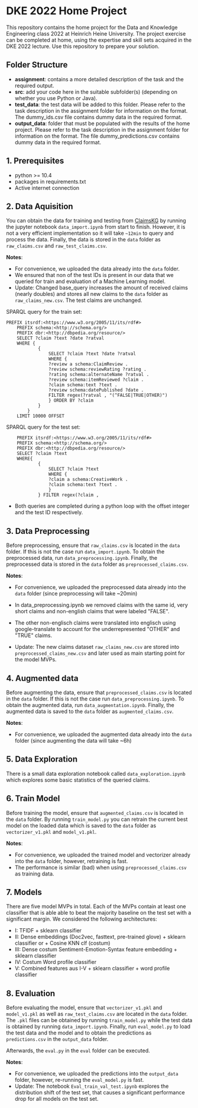 # DKE 2022 Home Project
This repository contains the home project for the Data and Knowledge Engineering class 2022 at Heinrich Heine University.
The project exercise can be completed at home, using the expertise and skill sets acquired in the DKE 2022 lecture.
Use this repository to prepare your solution.


## Folder Structure

- **assignment**: contains a more detailed description of the task and the required output. 
- **src**: add your code here in the suitable subfolder(s) (depending on whether you use Python or Java). 
- **test_data**:  the test data will be added to this folder. Please refer to the task description in the assignment folder for information on the format. The dummy_ids.csv file contains dummy data in the required format. 
- **output_data**: folder that must be populated with the results of the home project. Please refer to the task description in the assignment folder for information on the format. The file dummy_predictions.csv contains dummy data in the required format. 

## 1. Prerequisites
- python >= 10.4
- packages in requirements.txt
- Active internet connection 

## 2. Data Aquisition

You can obtain the data for training and testing from [ClaimsKG](https://data.gesis.org/claimskg/) by running the jupyter notebook `data_import.ipynb` from start to finish. However, it is not a very efficient implementation so it will take `~12min` to query and process the data. Finally, the data is stored in the `data` folder as `raw_claims.csv` and `raw_test_claims.csv`.

**Notes**:
- For convenience, we uploaded the data already into the `data` folder.
- We ensured that non of the test IDs is present in our data that we queried for train and evaluation of a Machine Learning model.
- Update: Changed base_query increases the amount of received claims (nearly doubles) and stores all new claims to the `data` folder as `raw_claims_new.csv`. The test claims are unchanged.

SPARQL query for the train set:
``` sparql
PREFIX itsrdf:<https://www.w3.org/2005/11/its/rdf#>
    PREFIX schema:<http://schema.org/>
    PREFIX dbr:<http://dbpedia.org/resource/> 
    SELECT ?claim ?text ?date ?ratval 
    WHERE { 
		    {
			    SELECT ?claim ?text ?date ?ratval 
			    WHERE {
			    ?review a schema:ClaimReview .
			    ?review schema:reviewRating ?rating .
			    ?rating schema:alternateName ?ratval .
			    ?review schema:itemReviewed ?claim .
			    ?claim schema:text ?text .
                ?review schema:datePublished ?date .
                FILTER regex(?ratval , "(^FALSE|TRUE|OTHER)") 
			    } ORDER BY ?claim 
		    }
	    }  
	LIMIT 10000 OFFSET
```

SPARQL query for the test set:
``` sparql
	PREFIX itsrdf:<https://www.w3.org/2005/11/its/rdf#>
    PREFIX schema:<http://schema.org/>
    PREFIX dbr:<http://dbpedia.org/resource/> 
    SELECT ?claim ?text 
    WHERE{
		    {
			    SELECT ?claim ?text 
			    WHERE {
			    ?claim a schema:CreativeWork .
                ?claim schema:text ?text .
			    } 
		    } FILTER regex(?claim ,
```

- Both queries are completed during a python loop with the offset integer and the test ID respectively.


## 3. Data Preprocessing

Before preprocessing, ensure that `raw_claims.csv` is located in the `data` folder. If this is not the case run `data_import.ipynb`. To obtain the preprocessed data, run `data_preprocessing.ipynb`. Finally, the preprocessed data is stored in the `data` folder as `preprocessed_claims.csv`.

**Notes**:
- For convenience, we uploaded the preprocessed data already into the `data` folder (since preprocessing will take ~20min)

- In data_preprocessing.ipynb we removed claims with the same id, very short claims and non-english claims that were labeled "FALSE". 

- The other non-englisch claims were translated into englisch using google-translate to account for the underrepresented "OTHER" and "TRUE" claims.

- Update: The new claims dataset `raw_claims_new.csv` are stored into `preprocessed_claims_new.csv` and later used as main starting point for the model MVPs.

## 4. Augmented data

Before augmenting the data, ensure that `preprocessed_claims.csv` is located in the `data` folder. If this is not the case run `data_preprocessing.ipynb`. To obtain the augmented data, run `data_augmentation.ipynb`. Finally, the augmented data is saved to the `data` folder as `augmented_claims.csv`.

**Notes**:
- For convenience, we uploaded the augmented data already into the `data` folder (since augmenting the data will take ~6h)

## 5. Data Exploration

There is a small data exploration notebook called `data_exploration.ipynb` which explores some basic statistics of the queried claims.  

## 6. Train Model

Before training the model, ensure that `augmented_claims.csv` is located in the `data` folder. By running `train_model.py` you can retrain the current best model on the loaded data which is saved to the `data` folder as `vectorizer_v1.pkl` and `model_v1.pkl`.

**Notes**:
- For convenience, we uploaded the trained model and vectorizer already into the `data` folder, however, retraining is fast.
- The performance is similar (bad) when using `preprocessed_claims.csv` as training data.

## 7. Models

There are five model MVPs in total. Each of the MVPs contain at least one classifier that is able able to beat the majority baseline on the test set with a significant margin. We considered the following architectures:

* I: TFIDF + sklearn classifier
* II: Dense embeddings (Doc2vec, fasttext, pre-trained glove) + sklearn classifier or + Cosine KNN clf (costum)
* III: Dense costum Sentiment-Emotion-Syntax feature embedding + sklearn classifier
* IV: Costum Word profile classifier
* V: Combined features aus I-V + sklearn classifier + word profile classifier

## 8. Evaluation

Before evaluating the model, ensure that `vectorizer_v1.pkl` and `model_v1.pkl` as well as `raw_test_claims.csv` are located in the `data` folder. The `.pkl` files can be obtained by running `train_model.py` while the test data is obtained by running `data_import.ipynb`. Finally, run `eval_model.py` to load the test data and the model and to obtain the predictions as `predictions.csv` in the  `output_data` folder. 

Afterwards, the `eval.py` in the `eval` folder can be executed.

**Notes**:
- For convenience, we uploaded the predictions into the `output_data` folder, however, re-running the `eval_model.py` is fast.
- Update: The notebook `Eval_train_val_test.ipynb` explores the distribution shift of the test set, that causes a significant performance drop for all models on the test set.


